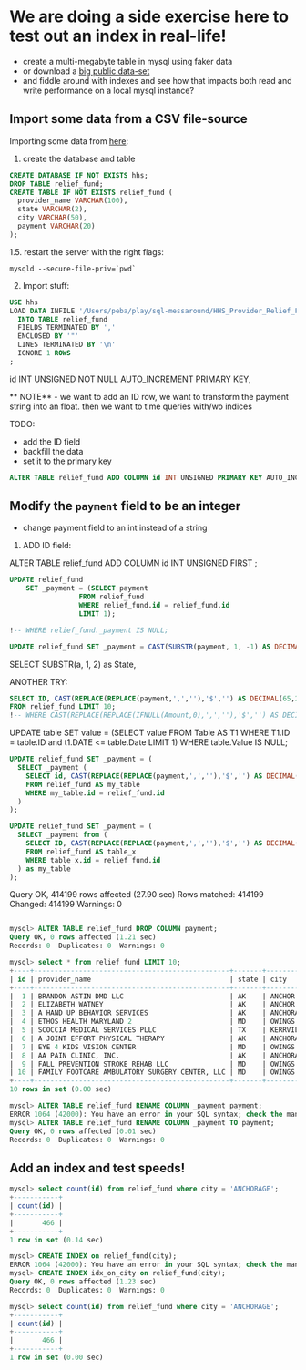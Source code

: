 # We are doing a side exercise here to test out an index in real-life!

- create a multi-megabyte table in mysql using faker data
- or download a [big public data-set](https://learnsql.com/blog/free-online-datasets-to-practice-sql/)
- and fiddle around with indexes and see how that impacts both read and write performance on a local mysql instance?


## Import some data from a CSV file-source

Importing some data from [here](https://data.cdc.gov/api/views/kh8y-3es6/rows.csv?accessType=DOWNLOAD):

1. create the database and table

```sql
CREATE DATABASE IF NOT EXISTS hhs;
DROP TABLE relief_fund;
CREATE TABLE IF NOT EXISTS relief_fund (
  provider_name VARCHAR(100),
  state VARCHAR(2),
  city VARCHAR(50),
  payment VARCHAR(20)
);
```

1.5. restart the server with the right flags:
```
mysqld --secure-file-priv=`pwd`
```

2. Import stuff:

```sql
USE hhs
LOAD DATA INFILE '/Users/peba/play/sql-messaround/HHS_Provider_Relief_Fund.csv'
  INTO TABLE relief_fund 
  FIELDS TERMINATED BY ',' 
  ENCLOSED BY '"'
  LINES TERMINATED BY '\n'
  IGNORE 1 ROWS
;
```

  id INT UNSIGNED NOT NULL AUTO_INCREMENT PRIMARY KEY,

** NOTE** - we want to add an ID row, we want to transform the payment string into an float.
then we want to time queries with/wo indices

TODO: 
- add the ID field
- backfill the data
- set it to the primary key

```sql
ALTER TABLE relief_fund ADD COLUMN id INT UNSIGNED PRIMARY KEY AUTO_INCREMENT FIRST;
```

## Modify the `payment` field to be an integer

- change payment field to an int instead of a string

1. ADD ID field:

ALTER TABLE relief_fund ADD COLUMN id INT UNSIGNED FIRST ;


```sql
UPDATE relief_fund 
    SET _payment = (SELECT payment 
                 FROM relief_fund
                 WHERE relief_fund.id = relief_fund.id 
                 LIMIT 1);

!-- WHERE relief_fund._payment IS NULL; 
```

```sql
UPDATE relief_fund SET _payment = CAST(SUBSTR(payment, 1, -1) AS DECIMAL(65,2));
```
   SELECT SUBSTR(a, 1, 2) as State,

ANOTHER TRY:
```sql
SELECT ID, CAST(REPLACE(REPLACE(payment,',',''),'$','') AS DECIMAL(65,2)) as _payment
FROM relief_fund LIMIT 10;
!-- WHERE CAST(REPLACE(REPLACE(IFNULL(Amount,0),',',''),'$','') AS DECIMAL(10,2)) > 0
```

UPDATE table 
    SET value = (SELECT value 
                 FROM Table AS T1 
                 WHERE T1.ID = table.ID 
                     and t1.DATE <= table.Date 
                 LIMIT 1)
WHERE table.Value IS NULL; 

```sql
UPDATE relief_fund SET _payment = (
  SELECT _payment (
    SELECT id, CAST(REPLACE(REPLACE(payment,',',''),'$','') AS DECIMAL(65,2)) as _payment
    FROM relief_fund AS my_table
    WHERE my_table.id = relief_fund.id
  ) 
);
```

```sql
UPDATE relief_fund SET _payment = (
  SELECT _payment from (
    SELECT ID, CAST(REPLACE(REPLACE(payment,',',''),'$','') AS DECIMAL(65,2)) as _payment
    FROM relief_fund AS table_x
    WHERE table_x.id = relief_fund.id
  ) as my_table
);
```

Query OK, 414199 rows affected (27.90 sec)
Rows matched: 414199  Changed: 414199  Warnings: 0

```sql

mysql> ALTER TABLE relief_fund DROP COLUMN payment;
Query OK, 0 rows affected (1.21 sec)
Records: 0  Duplicates: 0  Warnings: 0

mysql> select * from relief_fund LIMIT 10;
+----+------------------------------------------------+-------+--------------+----------+
| id | provider_name                                  | state | city         | _payment |
+----+------------------------------------------------+-------+--------------+----------+
|  1 | BRANDON ASTIN DMD LLC                          | AK    | ANCHOR POINT |   113026 |
|  2 | ELIZABETH WATNEY                               | AK    | ANCHOR POINT |      724 |
|  3 | A HAND UP BEHAVIOR SERVICES                    | AK    | ANCHORAGE    |     1191 |
|  4 | ETHOS HEALTH MARYLAND 2                        | MD    | OWINGS MILLS |    26098 |
|  5 | SCOCCIA MEDICAL SERVICES PLLC                  | TX    | KERRVILLE    |      289 |
|  6 | A JOINT EFFORT PHYSICAL THERAPY                | AK    | ANCHORAGE    |    23361 |
|  7 | EYE 4 KIDS VISION CENTER                       | MD    | OWINGS MILLS |    18866 |
|  8 | AA PAIN CLINIC, INC.                           | AK    | ANCHORAGE    |    69976 |
|  9 | FALL PREVENTION STROKE REHAB LLC               | MD    | OWINGS MILLS |   128247 |
| 10 | FAMILY FOOTCARE AMBULATORY SURGERY CENTER, LLC | MD    | OWINGS MILLS |     4662 |
+----+------------------------------------------------+-------+--------------+----------+
10 rows in set (0.00 sec)

mysql> ALTER TABLE relief_fund RENAME COLUMN _payment payment;
ERROR 1064 (42000): You have an error in your SQL syntax; check the manual that corresponds to your MySQL server version for the right syntax to use near 'payment' at line 1
mysql> ALTER TABLE relief_fund RENAME COLUMN _payment TO payment;
Query OK, 0 rows affected (0.01 sec)
Records: 0  Duplicates: 0  Warnings: 0
```

## Add an index and test speeds!

```sql
mysql> select count(id) from relief_fund where city = 'ANCHORAGE';
+-----------+
| count(id) |
+-----------+
|       466 |
+-----------+
1 row in set (0.14 sec)

mysql> CREATE INDEX on relief_fund(city);
ERROR 1064 (42000): You have an error in your SQL syntax; check the manual that corresponds to your MySQL server version for the right syntax to use near 'on relief_fund(city)' at line 1
mysql> CREATE INDEX idx_on_city on relief_fund(city);
Query OK, 0 rows affected (1.23 sec)
Records: 0  Duplicates: 0  Warnings: 0

mysql> select count(id) from relief_fund where city = 'ANCHORAGE';
+-----------+
| count(id) |
+-----------+
|       466 |
+-----------+
1 row in set (0.00 sec)
```